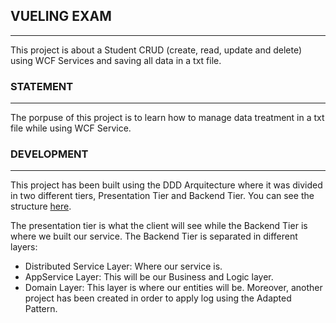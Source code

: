## VUELING EXAM
------------------------------------------------------------------------
This project is about a Student CRUD (create, read, update and delete) using WCF Services and saving all data in a txt file.

### STATEMENT
-----------------------------------
The porpuse of this project is to learn how to manage data treatment in a txt file while using WCF Service. 

### DEVELOPMENT
-----------------------------------
This project has been built using the DDD Arquitecture where it was divided in two different tiers, Presentation Tier and Backend Tier. You can see the structure [here](https://github.com/SergioRebo/Restaurant/blob/master/Assets/VuelingExam.png). 

The presentation tier is what the client will see while the Backend Tier is where we built our service. 
The Backend Tier is separated in different layers:
- Distributed Service Layer: Where our service is.
- AppService Layer: This will be our Business and Logic layer.
- Domain Layer: This layer is where our entities will be. Moreover, another project has been created in order to apply log using the Adapted Pattern.
